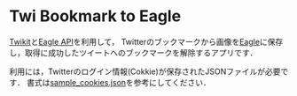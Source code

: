 # Twi Bookmark to Eagle
[Twikit](https://github.com/d60/twikit)と[Eagle API](https://api.eagle.cool/)を利用して，
Twitterのブックマークから画像を[Eagle](https://jp.eagle.cool/)に保存し，取得に成功したツイートへのブックマークを解除するアプリです．

利用には，Twitterのログイン情報(Cokkie)が保存されたJSONファイルが必要です．
書式は[sample_cookies.json](https://github.com/Mass-ms/Twi_Bookmark_to_Eagle/blob/main/sample_cookies.json)を参考にしてください．
